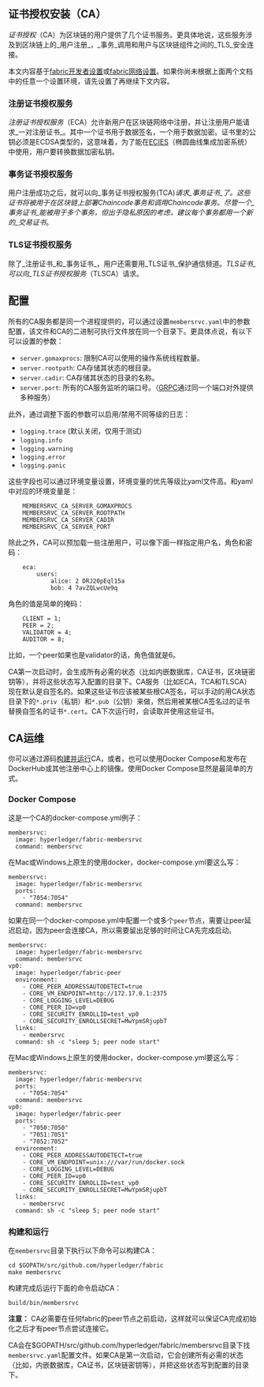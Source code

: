 ## 证书授权安装（CA）

_证书授权_（CA）为区块链的用户提供了几个证书服务。更具体地说，这些服务涉及到区块链上的_用户注册_，_事务_调用和用户与区块链组件之间的_TLS_安全连接。

本文内容基于[fabric开发者设置](../dev-setup/devenv.md)或[fabric网络设置](Network-setup.md)。如果你尚未根据上面两个文档中的任意一个设置环境，请先设置了再继续下文内容。

### 注册证书授权服务

_注册证书授权服务_（ECA）允许新用户在区块链网络中注册，并让注册用户能请求_一对注册证书_。其中一个证书用于数据签名，一个用于数据加密。证书里的公钥必须是ECDSA类型的，这意味着，为了能在[ECIES](https://en.wikipedia.org/wiki/Integrated_Encryption_Scheme)（椭圆曲线集成加密系统）中使用，用户要转换数据加密私钥。

### 事务证书授权服务

用户注册成功之后，就可以向_事务证书授权服务(TCA)_请求_事务证书_了。这些证书将被用于在区块链上部署Chaincode事务和调用Chaincode事务。尽管一个_事务证书_能被用于多个事务，但出于隐私原因的考虑，建议每个事务都用一个新的_交易证书_。

### TLS证书授权服务

除了_注册证书_和_事务证书_，用户还需要用_TLS证书_保护通信频道。_TLS证书_可以向_TLS证书授权服务_（TLSCA）请求。

## 配置

所有的CA服务都是同一个进程提供的，可以通过设置`membersrvc.yaml`中的参数配置，该文件和CA的二进制可执行文件放在同一个目录下。更具体点说，有以下可以设置的参数：

- `server.gomaxprocs`: 限制CA可以使用的操作系统线程数量。
- `server.rootpath`: CA存储其状态的根目录。
- `server.cadir`: CA存储其状态的目录的名称。
- `server.port`: 所有的CA服务监听的端口号。（[GRPC](http://www.grpc.io)通过同一个端口对外提供多种服务）

此外，通过调整下面的参数可以启用/禁用不同等级的日志：

- `logging.trace` (默认关闭，仅用于测试)
- `logging.info`
- `logging.warning`
- `logging.error`
- `logging.panic`

这些字段也可以通过环境变量设置，环境变量的优先等级比yaml文件高。和yaml中对应的环境变量是：

```
    MEMBERSRVC_CA_SERVER_GOMAXPROCS
    MEMBERSRVC_CA_SERVER_ROOTPATH
    MEMBERSRVC_CA_SERVER_CADIR
    MEMBERSRVC_CA_SERVER_PORT
```

除此之外，CA可以预加载一些注册用户，可以像下面一样指定用户名，角色和密码：

```
    eca:
    	users:
    		alice: 2 DRJ20pEql15a
    		bob: 4 7avZQLwcUe9q
```
角色的值是简单的掩码：
```
    CLIENT = 1;
    PEER = 2;
    VALIDATOR = 4;
    AUDITOR = 8;
```

比如，一个peer如果也是validator的话，角色值就是6。

CA第一次启动时，会生成所有必需的状态（比如内嵌数据库，CA证书，区块链密钥等），并将这些状态写入配置的目录下。CA服务（比如ECA，TCA和TLSCA）现在默认是自签名的。如果这些证书应该被某些根CA签名，可以手动的用CA状态目录下的`*.priv`（私钥）和`*.pub`（公钥）来做，然后用被某根CA签名过的证书替换自签名的证书`*.cert`。CA下次运行时，会读取并使用这些证书。

## CA运维

你可以通过源码[构建并运行](#build-and-run)CA，或者，也可以使用Docker Compose和发布在DockerHub或其他注册中心上的镜像。使用Docker Compose显然是最简单的方式。

### Docker Compose

这是一个CA的docker-compose.yml例子：

```
membersrvc:
  image: hyperledger/fabric-membersrvc
  command: membersrvc
```

在Mac或Windows上原生的使用docker，docker-compose.yml要这么写：

```
membersrvc:
  image: hyperledger/fabric-membersrvc
  ports:
    - "7054:7054"
  command: membersrvc
```

如果在同一个docker-compose.yml中配置一个或多个`peer`节点，需要让peer延迟启动，因为peer会连接CA，所以需要留出足够的时间让CA先完成启动。

```
membersrvc:
  image: hyperledger/fabric-membersrvc
  command: membersrvc
vp0:
  image: hyperledger/fabric-peer
  environment:
    - CORE_PEER_ADDRESSAUTODETECT=true
    - CORE_VM_ENDPOINT=http://172.17.0.1:2375
    - CORE_LOGGING_LEVEL=DEBUG
    - CORE_PEER_ID=vp0
    - CORE_SECURITY_ENROLLID=test_vp0
    - CORE_SECURITY_ENROLLSECRET=MwYpmSRjupbT
  links:
    - membersrvc
  command: sh -c "sleep 5; peer node start"
```

在Mac或Windows上原生的使用docker，docker-compose.yml要这么写：

```
membersrvc:
  image: hyperledger/fabric-membersrvc
  ports:
    - "7054:7054"
  command: membersrvc
vp0:
  image: hyperledger/fabric-peer
  ports:
    - "7050:7050"
    - "7051:7051"
    - "7052:7052"
  environment:
    - CORE_PEER_ADDRESSAUTODETECT=true
    - CORE_VM_ENDPOINT=unix:///var/run/docker.sock
    - CORE_LOGGING_LEVEL=DEBUG
    - CORE_PEER_ID=vp0
    - CORE_SECURITY_ENROLLID=test_vp0
    - CORE_SECURITY_ENROLLSECRET=MwYpmSRjupbT
  links:
    - membersrvc
  command: sh -c "sleep 5; peer node start"
```

### 构建和运行

在`membersrvc`目录下执行以下命令可以构建CA：

```
cd $GOPATH/src/github.com/hyperledger/fabric
make membersrvc
```

构建完成后运行下面的命令启动CA：

```
build/bin/membersrvc
```

**注意：** CA必需要在任何fabric的peer节点之前启动，这样就可以保证CA完成初始化之后才有peer节点尝试连接它。

CA会在$GOPATH/src/github.com/hyperledger/fabric/membersrvc目录下找`membersrvc.yaml`配置文件。如果CA是第一次启动，它会创建所有必需的状态（比如，内嵌数据库，CA证书，区块链密钥等），并把这些状态写到配置的目录下。

<!-- 这里要谨记：

如果启动peer时启用了security/privacy设置，就必须添加如下环境变量：security，CA地址和peer的ID和密码。另外，fabric-membersrvc容器必须在所有的peer之前启动。所以我们要在执行peer命令之前添加一些延迟。下面是在**Vagrant**环境中运行单个peer和一个membership服务的docker-compose.yml：


```
vp0:
  image: hyperledger/fabric-peer
  environment:
  - CORE_PEER_ADDRESSAUTODETECT=true
  - CORE_VM_ENDPOINT=http://172.17.0.1:2375
  - CORE_LOGGING_LEVEL=DEBUG
  - CORE_PEER_ID=vp0
  - CORE_PEER_TLS_ENABLED=true
  - CORE_PEER_TLS_SERVERHOSTOVERRIDE=OBC
  - CORE_PEER_TLS_CERT_FILE=./bddtests/tlsca.cert
  - CORE_PEER_TLS_KEY_FILE=./bddtests/tlsca.priv
  command: sh -c "sleep 5; peer node start"

membersrvc:
   image: hyperledger/fabric-membersrvc
   command: membersrvc
```

```
docker run --rm -it -e CORE_VM_ENDPOINT=http://172.17.0.1:2375 -e CORE_PEER_ID=vp0 -e CORE_PEER_ADDRESSAUTODETECT=true -e CORE_SECURITY_ENABLED=true -e CORE_SECURITY_PRIVACY=true -e CORE_PEER_PKI_ECA_PADDR=172.17.0.1:7054 -e CORE_PEER_PKI_TCA_PADDR=172.17.0.1:7054 -e CORE_PEER_PKI_TLSCA_PADDR=172.17.0.1:7054 -e CORE_SECURITY_ENROLLID=vp0 -e CORE_SECURITY_ENROLLSECRET=vp0_secret  hyperledger/fabric-peer peer node start
```

另外，validating peer的`enrollID`和`enrollSecret`（`vp0`和`vp0_secret`）必须添加到[membersrvc.yaml](https://github.com/hyperledger/fabric/blob/master/membersrvc/membersrvc.yaml)。
-->
